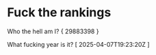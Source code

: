 # Fuck the rankings

Who the hell am I?
{ 29883398 }

What fucking year is it?
[ 2025-04-07T19:23:20Z ]
